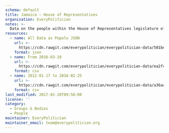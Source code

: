 ```yaml
---
schema: default
title: Jamaica — House of Representatives
organization: EveryPolitician
notes: >-
  Data on the people within the House of Representatives legislature of Jamaica.
resources:
  - name: All Data as Popolo JSON
    url: >-
      https://cdn.rawgit.com/everypolitician/everypolitician-data/501be5ac460a878aeeec73685d2338aca860b897/data/Jamaica/House_of_Representatives/ep-popolo-v1.0.json
    format: json
  - name: From 2016-03-10
    url: >-
      https://cdn.rawgit.com/everypolitician/everypolitician-data/ea2fc67a6c9a90cae6780ac9698b88eb52a3c9ea/data/Jamaica/House_of_Representatives/term-2016.csv
    format: csv
  - name: 2012-01-17 to 2016-02-25
    url: >-
      https://cdn.rawgit.com/everypolitician/everypolitician-data/a36aa4ceae70334da199c21047eb913c7e5cedf3/data/Jamaica/House_of_Representatives/term-2011.csv
    format: csv
last_modified: 2017-02-20T09:50:00
license: ''
category:
  - Groups & Bodies
  - People
maintainer: EveryPolitician
maintainer_email: team@everypolitician.org
---
```

